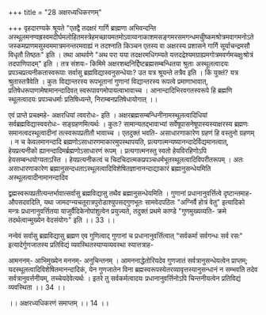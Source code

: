 +++
title = "28 अक्षरध्यधिकरणम्"

+++
वृहदारण्यके श्रूयते "एतद्वै तदक्षरं गार्गि ब्राह्मणा अभिवन्दन्ति अस्थूलमनण्वह्रस्वमदीर्घमलोहितमस्त्रेहमच्छायमतमोऽवाय्वनाकाशमसङ्गमरसमगन्धमचीुष्कमश्रोत्रमवागमनोऽतेजस्कमप्राणमसुस्वममात्रमनन्तरमवाह्यं न तदश्नाति किञ्चन एतस्य वा अक्षरस्य प्रशासने गार्गि सूर्याचन्द्रमसौ विधृतौ तिष्ठतः" इति । तथा आथर्वणे "अथ परा यया तदक्षरमधिगम्यते यत्तदद्रेश्यमग्राह्यमगोत्रमवर्णमचक्षुःश्रोत्रं तदपाणिपादम्" इति । तत्र संशयः- किमिमे अक्षरशब्दनिर्द्दिष्टब्रह्मसम्बन्धितया श्रुताः अस्थूलत्वादयः प्रपञ्चप्रत्यनीकतास्वरूपाः सर्वासु ब्रह्मविद्यास्वनुसन्धेयाः? उत यत्र श्रूयन्ते तत्रैव इति । किं युक्तं? यत्र श्रुतास्तत्रैवेति । कुतः विद्यान्तरस्य रूपभूतानां गुणानां विद्यान्तरस्य रूपत्वे प्रमाणाभावात्, प्रतिषेधरूपाणामेषामानन्दादिवत् स्वरूपावगमोपायत्वाभावाच्च । आनान्दादिभिरवगतस्वरूपे हि ब्रह्मणि स्थूलत्वादयः प्रपञ्चधर्माः प्रतिषिध्यन्ते, निराम्बनप्रतिषेधायोगात् ।।

एवं प्राप्ते प्रचक्ष्महे- अक्षरधियां त्ववरोधः- इति । अक्षरब्रह्मसम्बन्धिनीनामस्थूलत्वादिधियां सर्वब्रह्मविद्यास्ववरोधः- सङ्ग्रहणमित्यर्थः । कुतः? सामान्यतद्भावाभ्यां सर्वेषूपासनेषूपास्यस्याक्षरस्य ब्रह्मणः समानत्वदस्थूत्वादीनां तत्स्वरूपप्रतीतौ भावाच्च । एतदुक्तं भवति- असाधारणाकारेण ग्रहणं हि वस्तुनो ग्रहणम् । न च केवलमानन्दादि ब्रह्मणोऽसाधारणमाकारमुपस्थापयति, प्रत्यगात्मन्यष्यानन्दादेर्विद्यमानत्वात्, हेयप्रत्यनीको ह्यानन्दादिमर्ब्रह्मणोऽसाधारणं रूपम् । प्रत्यगात्मनस्तु स्वतो हेयविरहिणोऽपि हेयसम्बन्धयोग्यताऽस्ति । हेयप्रत्यनीकत्वं च चिदचिदात्मकप्रपञ्चधर्मभूतस्थूलत्वादिविपरीतरूपम् । अतः असाधारणाकारेण ब्रह्मानुसन्दधताऽस्थूलत्वादिविशेषितज्ञानानन्दाद्याकारं ब्रह्मानुसन्धेयमिति अस्थूलत्वादीनामानन्दादिव

द्व्रह्मस्वरूपप्रतीत्यन्तर्भावात्सर्वासु ब्रह्मविद्यासु तथैव ब्रह्मानुसन्धेयमिति । गुणानां प्रधानानुवर्त्तित्वे दृष्टान्तमाह- औपसदवदिति, यथा जामदग्न्यचतूरात्रपुरोडाश्युपसद्गुणभूतः सामवेदपठितः "अग्निर्वै होत्रं वेतु" इत्यादिको मन्त्रः प्रधानानुवर्त्तितया याजुर्वैदिकेनोपांशुत्वेन प्रयुज्यते, तदुक्तं प्रथमे काण्डे "गुणमुख्यव्यति- क्रमे तदर्थत्वान्मुख्येन वेदसंयोगः" इति ।। 33 ।।

नन्वेवं सर्वासु ब्रह्मविद्यासु ब्रह्मण एव गुणित्वाद् गुणानां च प्रधानानुवर्त्तित्वात् "सर्वकर्मा सर्वगन्धः सर्व रसः" इत्यादेर्गुणजातस्य प्रतिविद्यं व्यवस्थितस्याप्यव्यवस्था स्यात्तत्राह-

आमननम्- आभिमुख्येन मननम्- अनुचिन्तनम् । आमननाद्धेतोरियदेव गुणजातं सर्वत्रानुसन्धेयत्वेन प्राप्तम्; यदस्थूलत्वादिविशेषितमानन्दादिकं, येन गुणजातेन विना ब्रह्मस्वरूपस्येतरव्यावृत्तस्यानुसन्धानं न सम्भवति तदेव सर्वत्रानुवर्त्तनीयम्, तच्चेयदेवेत्यर्थः । इतरे तु सर्वकर्मत्वादयः प्रधानानुवर्त्तिनोऽपि चिन्तनीयत्वेन प्रतिविद्यं व्यवस्थिता ।। 34 ।।

।। अक्षरध्यधिकरणं समाप्तम् ।। 14 ।।
